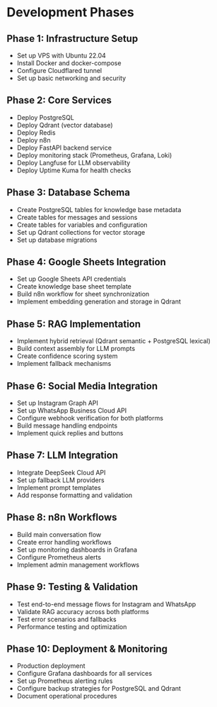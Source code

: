 # Development Phases

## Phase 1: Infrastructure Setup
- Set up VPS with Ubuntu 22.04
- Install Docker and docker-compose
- Configure Cloudflared tunnel
- Set up basic networking and security

## Phase 2: Core Services
- Deploy PostgreSQL
- Deploy Qdrant (vector database)
- Deploy Redis
- Deploy n8n
- Deploy FastAPI backend service
- Deploy monitoring stack (Prometheus, Grafana, Loki)
- Deploy Langfuse for LLM observability
- Deploy Uptime Kuma for health checks

## Phase 3: Database Schema
- Create PostgreSQL tables for knowledge base metadata
- Create tables for messages and sessions
- Create tables for variables and configuration
- Set up Qdrant collections for vector storage
- Set up database migrations

## Phase 4: Google Sheets Integration
- Set up Google Sheets API credentials
- Create knowledge base sheet template
- Build n8n workflow for sheet synchronization
- Implement embedding generation and storage in Qdrant

## Phase 5: RAG Implementation
- Implement hybrid retrieval (Qdrant semantic + PostgreSQL lexical)
- Build context assembly for LLM prompts
- Create confidence scoring system
- Implement fallback mechanisms

## Phase 6: Social Media Integration
- Set up Instagram Graph API
- Set up WhatsApp Business Cloud API
- Configure webhook verification for both platforms
- Build message handling endpoints
- Implement quick replies and buttons

## Phase 7: LLM Integration
- Integrate DeepSeek Cloud API
- Set up fallback LLM providers
- Implement prompt templates
- Add response formatting and validation

## Phase 8: n8n Workflows
- Build main conversation flow
- Create error handling workflows
- Set up monitoring dashboards in Grafana
- Configure Prometheus alerts
- Implement admin management workflows

## Phase 9: Testing & Validation
- Test end-to-end message flows for Instagram and WhatsApp
- Validate RAG accuracy across both platforms
- Test error scenarios and fallbacks
- Performance testing and optimization

## Phase 10: Deployment & Monitoring
- Production deployment
- Configure Grafana dashboards for all services
- Set up Prometheus alerting rules
- Configure backup strategies for PostgreSQL and Qdrant
- Document operational procedures
